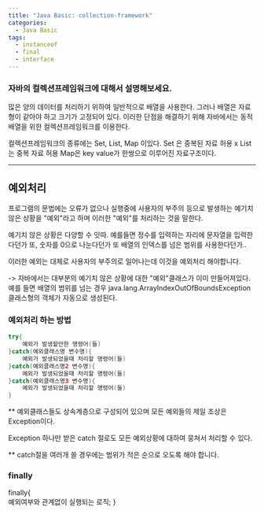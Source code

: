 ```yaml
---
title: "Java Basic: collection-framework"
categories:
  - Java Basic
tags:
  - instanceof
  - final
  - interface
---
```


### 자바의 컬렉션프레임워크에 대해서 설명해보세요.

많은 양의 데이터를 처리하기 위하여 일반적으로 배열을 사용한다.
그러나 배열은 자료형이 같아야 하고 크기가 고정되어 있다.
이러한 단점을 해결하기 위해 
자바에서는 동적 배열을 위한 컬렉션프레임워크를 이용한다.

컬렉션프레임워크의 종류에는
Set, List, Map 이있다.
Set 은 중복된 자료 허용 x
List는 중복 자료 허용
Map은 key value가 한쌍으로 이루어진 자료구조이다.

---
## 예외처리

프로그램의 문법에는 오류가 없으나
실행중에 사용자의 부주의 등으로 발생하는 예기치 않은 상황을
"예외"라고 하며 이러한 "예외"를 처리하는 것을 말한다.

예기치 않은 상황은 다양할 수 잇따.
예를들면 정수를 입력하는 자리에 문자열을 입력한다던가
또, 숫자를 0으로 나눈다던가
또 배열의 인덱스를 넘은 범위를 사용한다던가..

이러한 예외는 대체로 사용자의 부주의로 일어나는데
이것을 예외처리 해야합니다.

-> 자바에서는 대부분의 예기치 않은 상황에 대한 "예외"클래스가 이미 만들어져있다.
예를 들면 배열의 범위를 넘는 경우
java.lang.ArrayIndexOutOfBoundsException 클래스형의
객체가 자동으로 생성된다.

### 예외처리 하는 방법

```java
try{
	예외가 발생할만한 명령어(들)
}catch(예외클래스명 변수명){
	예외가 발생되었을때 처리할 명령어(들)
}catch(예외클래스명2 변수명){
	예외가 발생되었을때 처리할 명령어(들)
}catch(예외클래스명3 변수명){
	예외가 발생되었을때 처리할 명령어(들)
}
```

**
예외클래스들도 상속계층으로 구성되어 있으며
모든 예외들의 제일 조상은 Exception이다.

Exception 하나만 받은 catch 절로도
모든 예외상황에 대하여 뭉쳐서 처리할 수 있다.

** catch절을 여러개 쓸 경우에는 
범위가 적은 순으로 오도록 해야 합니다.


### finally
finally{	
	예외여부와 관계없이 실행되는 로직;
}

